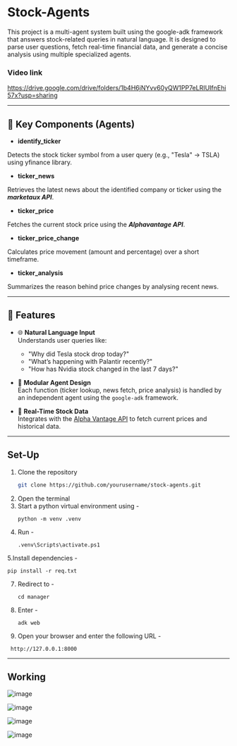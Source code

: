 # Stock-Agents
This project is a multi-agent system built using the google-adk framework that answers stock-related queries in natural language. 
It is designed to parse user questions, fetch real-time financial data, and generate a concise analysis using multiple specialized agents.

### Video link 
https://drive.google.com/drive/folders/1b4H6jNYvv60yQW1PP7eLRIUIfnEhi57x?usp=sharing

---

## 🧠 Key Components (Agents)

- **identify_ticker**

Detects the stock ticker symbol from a user query (e.g., "Tesla" → TSLA) using yfinance library.

- **ticker_news**

Retrieves the latest news about the identified company or ticker using the ***marketaux API***.

- **ticker_price**

Fetches the current stock price using the ***Alphavantage API***.

- **ticker_price_change**

Calculates price movement (amount and percentage) over a short timeframe.

- **ticker_analysis**

Summarizes the reason behind price changes by analysing recent news.

---

## 🚀 Features
- 🌐 **Natural Language Input**  
  Understands user queries like:
  - "Why did Tesla stock drop today?"
  - "What’s happening with Palantir recently?"
  - "How has Nvidia stock changed in the last 7 days?"

- 🧠 **Modular Agent Design**  
  Each function (ticker lookup, news fetch, price analysis) is handled by an independent agent using the `google-adk` framework.

- 🔄 **Real-Time Stock Data**  
  Integrates with the [Alpha Vantage API](https://www.alphavantage.co/) to fetch current prices and historical data.

---

## Set-Up
1. Clone the repository
   ``` bash
   git clone https://github.com/yourusername/stock-agents.git
   ```
2. Open the terminal
3. Start a python virtual environment using -
   ```
   python -m venv .venv
   ```
5. Run -
   ```
   .venv\Scripts\activate.ps1
   ```
5.Install dependencies -
   ``` 
  pip install -r req.txt
   ```
7. Redirect to -
   ```
   cd manager
   ```
9. Enter -
   ```
   adk web
   ```
11. Open your browser and enter the following URL -
   ```
    http://127.0.0.1:8000
   ```

---

## Working 

![image](https://github.com/user-attachments/assets/75580a0e-6d4d-4e04-b7da-57a66fb5cb0a)

![image](https://github.com/user-attachments/assets/79288de4-3da4-4382-ac4c-457634444d60)

![image](https://github.com/user-attachments/assets/f9610cf1-651d-4e06-bd45-445823a5dcd8)

![image](https://github.com/user-attachments/assets/08afd4eb-b54b-498b-9d8b-5e3743261edb)


